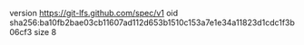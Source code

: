 version https://git-lfs.github.com/spec/v1
oid sha256:ba10fb2bae03cb11607ad112d653b1510c153a7e1e34a11823d1cdc1f3b06cf3
size 8
